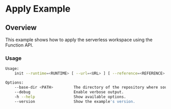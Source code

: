 # Apply Example

## Overview

This example shows how to apply the serverless workspace using the Function API.

### Usage

```bash
Usage:
	init --runtime=<RUNTIME> [ --url=<URL> ] [ --reference=<REFERENCE> ] [ --base-dir=<PATH> ] [ --dir=<DIR> ] [ options ]

Options:
	--base-dir <PATH>         The directory of the repository where source code is located [ default: / ]
	--debug                   Enable verbose output.
	-h --help                 Show available options.
	--version                 Show the example's version.    
```
